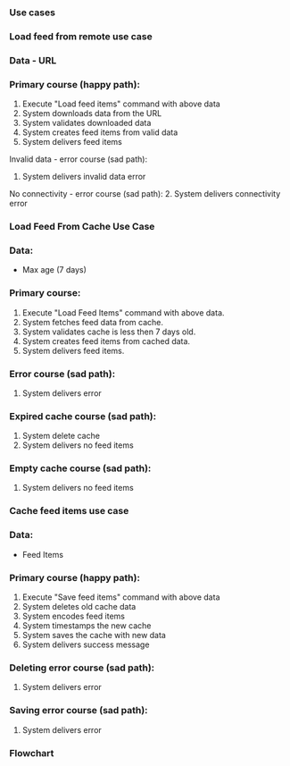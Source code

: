 
### Use cases
### Load feed from remote use case

### Data - URL

### Primary course (happy path):

1. Execute "Load feed items" command with above data
2. System downloads data from the URL
3. System validates downloaded data
4. System creates feed items from valid data
5. System delivers feed items

Invalid data - error course (sad path):
1. System delivers invalid data error

No connectivity - error course (sad path):
2. System delivers connectivity error


### Load Feed From Cache Use Case

### Data:
- Max age (7 days)

### Primary course:

1. Execute "Load Feed Items" command with above data.
2. System fetches feed data from cache.
3. System validates cache is less then 7 days old.
4. System creates feed items from cached data.
5. System delivers feed items.


### Error course (sad path):
1. System delivers error

### Expired cache course (sad path):
1. System delete cache
2. System delivers no feed items

### Empty cache course (sad path):
1. System delivers no feed items

### Cache feed items use case

### Data: 
- Feed Items

### Primary course (happy path):
1. Execute "Save feed items" command with above data
2. System deletes old cache data
3. System encodes feed items
4. System timestamps the new cache
5. System saves the cache with new data
6. System delivers success message


### Deleting error course (sad path):
1. System delivers error

### Saving error course (sad path):
1. System delivers error



### Flowchart

















